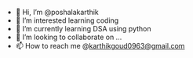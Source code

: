 - 👋 Hi, I’m @poshalakarthik
- 👀 I’m interested learning coding
- 🌱 I’m currently learning DSA using python
- 💞️ I’m looking to collaborate on ...
- 📫 How to reach me @karthikgoud0963@gmail.com

<!---
poshalakarthik/poshalakarthik is a ✨ special ✨ repository because its `README.md` (this file) appears on your GitHub profile.
You can click the Preview link to take a look at your changes.
--->
